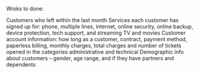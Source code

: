 Wroks to done:

Customers who left within the last month
Services each customer has signed up for: phone, multiple lines, internet, online security, online backup, device protection, tech 
support, and streaming TV and movies
Customer account information: how long as a customer, contract, payment method, paperless billing, monthly charges, total charges 
and number of tickets opened in the categories administrative and technical
Demographic info about customers – gender, age range, and if they have partners and dependents
